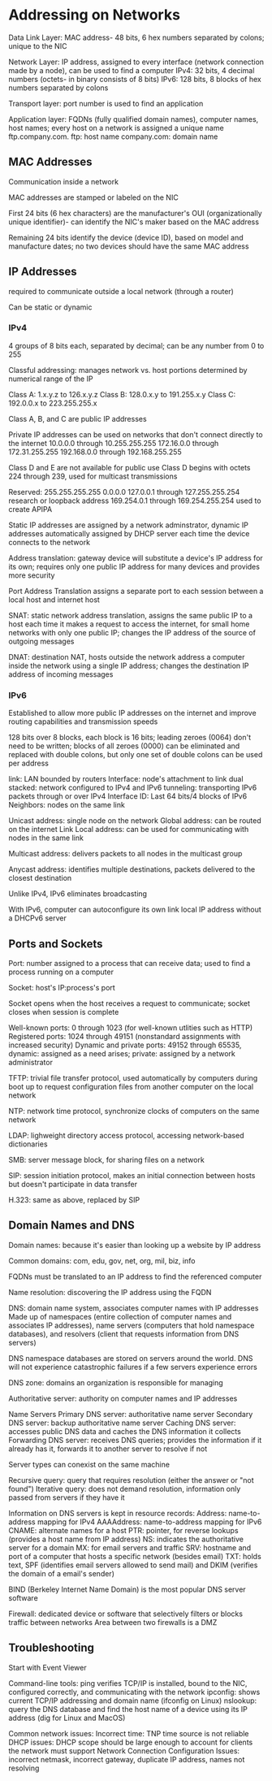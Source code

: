 # Addressing on Networks

Data Link Layer: MAC address- 48 bits, 6 hex numbers separated by colons; unique to the NIC

Network Layer: IP address, assigned to every interface (network connection made by a node), can be used to find a computer
IPv4: 32 bits, 4 decimal numbers (octets- in binary consists of 8 bits)
IPv6: 128 bits, 8 blocks of hex numbers separated by colons

Transport layer: port number is used to find an application

Application layer: FQDNs (fully qualified domain names), computer names, host names; every host on a network is assigned a unique name
ftp.company.com.
ftp: host name
company.com: domain name

## MAC Addresses

Communication inside a network

MAC addresses are stamped or labeled on the NIC 

First 24 bits (6 hex characters) are the manufacturer's OUI (organizationally unique identifier)- can identify the NIC's maker based on the MAC address

Remaining 24 bits identify the device (device ID), based on model and manufacture dates; no two devices should have the same MAC address

## IP Addresses

required to communicate outside a local network (through a router)

Can be static or dynamic

### IPv4

4 groups of 8 bits each, separated by decimal; can be any number from 0 to 255

Classful addressing: manages network vs. host portions determined by numerical range of the IP

Class A: 1.x.y.z to 126.x.y.z
Class B: 128.0.x.y to 191.255.x.y
Class C: 192.0.0.x to 223.255.255.x

Class A, B, and C are public IP addresses

Private IP addresses can be used on networks that don't connect directly to the internet
10.0.0.0 through 10.255.255.255
172.16.0.0 through 172.31.255.255
192.168.0.0 through 192.168.255.255

Class D and E are not available for public use
Class D begins with octets 224 through 239, used for multicast transmissions

Reserved:
255.255.255.255
0.0.0.0
127.0.0.1 through 127.255.255.254 research or loopback address
169.254.0.1 through 169.254.255.254 used to create APIPA

Static IP addresses are assigned by a network adminstrator, dynamic IP addresses automatically assigned by DHCP server each time the device connects to the network

Address translation: gateway device will substitute a device's IP address for its own; requires only one public IP address for many devices and provides more security

Port Address Translation assigns a separate port to each session between a local host and internet host

SNAT: static network address translation, assigns the same public IP to a host each time it makes a request to access the internet, for small home networks with only one public IP; changes the IP address of the source of outgoing messages

DNAT: destination NAT, hosts outside the network address a computer inside the network using a single IP address; changes the destination IP address of incoming messages

### IPv6

Established to allow more public IP addresses on the internet and improve routing capabilities and transmission speeds

128 bits over 8 blocks, each block is 16 bits; leading zeroes (0064) don't need to be written; blocks of all zeroes (0000) can be eliminated and replaced with double colons, but only one set of double colons can be used per address

link: LAN bounded by routers
Interface: node's attachment to link
dual stacked: network configured to IPv4 and IPv6
tunneling: transporting IPv6 packets through or over IPv4
Interface ID: Last 64 bits/4 blocks of IPv6
Neighbors: nodes on the same link

Unicast address: single node on the network
Global address: can be routed on the internet
Link Local address: can be used for communicating with nodes in the same link

Multicast address: delivers packets to all nodes in the multicast group

Anycast address: identifies multiple destinations, packets delivered to the closest destination

Unlike IPv4, IPv6 eliminates broadcasting

With IPv6, computer can autoconfigure its own link local IP address without a DHCPv6 server

## Ports and Sockets

Port: number assigned to a process that can receive data; used to find a process running on a computer

Socket: host's IP:process's port

Socket opens when the host receives a request to communicate; socket closes when session is complete

Well-known ports: 0 through 1023 (for well-known utlities such as HTTP)
Registered ports: 1024 through 49151 (nonstandard assignments with increased security)
Dynamic and private ports: 49152 through 65535, dynamic: assigned as a need arises; private: assigned by a network administrator

TFTP: trivial file transfer protocol, used automatically by computers during boot up to request configuration files from another computer on the local network

NTP: network time protocol, synchronize clocks of computers on the same network

LDAP: lighweight directory access protocol, accessing network-based dictionaries

SMB: server message block, for sharing files on a network

SIP: session initiation protocol, makes an initial connection between hosts but doesn't participate in data transfer

H.323: same as above, replaced by SIP

## Domain Names and DNS

Domain names: because it's easier than looking up a website by IP address

Common domains: com, edu, gov, net, org, mil, biz, info

FQDNs must be translated to an IP address to find the referenced computer

Name resolution: discovering the IP address using the FQDN

DNS: domain name system, associates computer names with IP addresses
Made up of namespaces (entire collection of computer names and associates IP addresses), name servers (computers that hold namespace databases), and resolvers (client that requests information from DNS servers)

DNS namespace databases are stored on servers around the world. DNS will not experience catastrophic failures if a few servers experience errors

DNS zone: domains an organization is responsible for managing

Authoritative server: authority on computer names and IP addresses

Name Servers
Primary DNS server: authoritative name server
Secondary DNS server: backup authoritative name server
Caching DNS server: accesses public DNS data and caches the DNS information it collects
Forwarding DNS server: receives DNS queries; provides the information if it already has it, forwards it to another server to resolve if not

Server types can conexist on the same machine

Recursive query: query that requires resolution (either the answer or "not found")
Iterative query: does not demand resolution, information only passed from servers if they have it

Information on DNS servers is kept in resource records:
Address: name-to-address mapping for IPv4
AAAAddress: name-to-address mapping for IPv6
CNAME: alternate names for a host
PTR: pointer, for reverse lookups (provides a host name from IP address)
NS: indicates the authoritative server for a domain
MX: for email servers and traffic
SRV: hostname and port of a computer that hosts a specific network (besides email)
TXT: holds text, SPF (identifies email servers allowed to send mail) and DKIM (verifies the domain of a email's sender) 

BIND (Berkeley Internet Name Domain) is the most popular DNS server software

Firewall: dedicated device or software that selectively filters or blocks traffic between networks
Area between two firewalls is a DMZ

## Troubleshooting

Start with Event Viewer

Command-line tools: 
ping verifies TCP/IP is installed, bound to the NIC, configured correctly, and communicating with the network
ipconfig: shows current TCP/IP addressing and domain name (ifconfig on Linux)
nslookup: query the DNS database and find the host name of a device using its IP address (dig for Linux and MacOS)

Common network issues:
Incorrect time: TNP time source is not reliable
DHCP issues: DHCP scope should be large enough to account for clients the network must support
Network Connection Configuration Issues: incorrect netmask, incorrect gateway, duplicate IP address, names not resolving